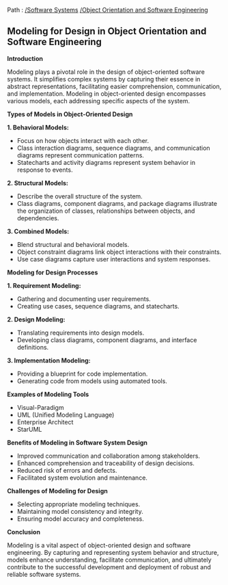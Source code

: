 Path : [/Software Systems](<..\..\index.md>) [/Object Orientation and Software Engineering](<..\index.md>)
## Modeling for Design in Object Orientation and Software Engineering

**Introduction**

Modeling plays a pivotal role in the design of object-oriented software systems. It simplifies complex systems by capturing their essence in abstract representations, facilitating easier comprehension, communication, and implementation. Modeling in object-oriented design encompasses various models, each addressing specific aspects of the system.


**Types of Models in Object-Oriented Design**

**1. Behavioral Models:**

- Focus on how objects interact with each other.
- Class interaction diagrams, sequence diagrams, and communication diagrams represent communication patterns.
- Statecharts and activity diagrams represent system behavior in response to events.


**2. Structural Models:**

- Describe the overall structure of the system.
- Class diagrams, component diagrams, and package diagrams illustrate the organization of classes, relationships between objects, and dependencies.


**3. Combined Models:**

- Blend structural and behavioral models.
- Object constraint diagrams link object interactions with their constraints.
- Use case diagrams capture user interactions and system responses.


**Modeling for Design Processes**

**1. Requirement Modeling:**

- Gathering and documenting user requirements.
- Creating use cases, sequence diagrams, and statecharts.


**2. Design Modeling:**

- Translating requirements into design models.
- Developing class diagrams, component diagrams, and interface definitions.


**3. Implementation Modeling:**

- Providing a blueprint for code implementation.
- Generating code from models using automated tools.


**Examples of Modeling Tools**

- Visual-Paradigm
- UML (Unified Modeling Language)
- Enterprise Architect
- StarUML


**Benefits of Modeling in Software System Design**

- Improved communication and collaboration among stakeholders.
- Enhanced comprehension and traceability of design decisions.
- Reduced risk of errors and defects.
- Facilitated system evolution and maintenance.


**Challenges of Modeling for Design**

- Selecting appropriate modeling techniques.
- Maintaining model consistency and integrity.
- Ensuring model accuracy and completeness.


**Conclusion**

Modeling is a vital aspect of object-oriented design and software engineering. By capturing and representing system behavior and structure, models enhance understanding, facilitate communication, and ultimately contribute to the successful development and deployment of robust and reliable software systems.
